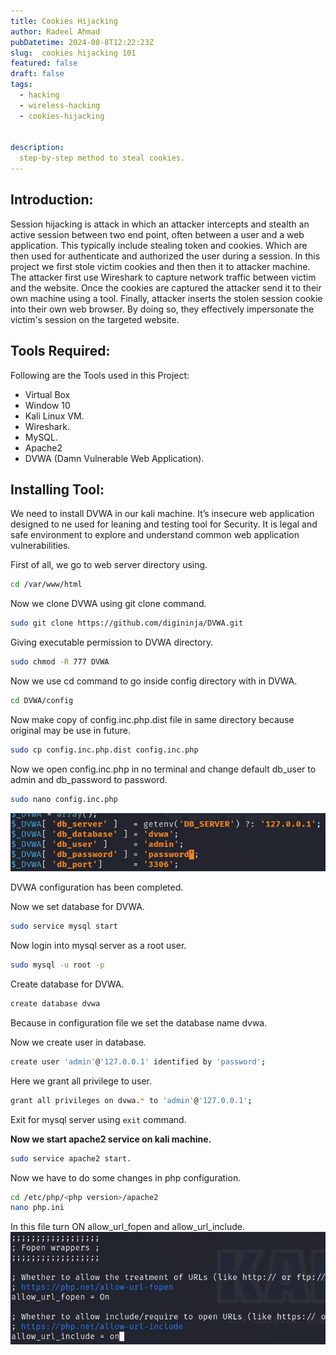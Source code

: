 ```yaml
---
title: Cookies Hijacking
author: Radeel Ahmad
pubDatetime: 2024-08-8T12:22:23Z
slug:  cookies hijacking 101
featured: false
draft: false
tags:
  - hacking
  - wireless-hacking
  - cookies-hijacking


description:
  step-by-step method to steal cookies.
---
```


## Introduction: 
Session hijacking is attack in which an attacker intercepts and stealth an active session between 
two end point, often between a user and a web application. This typically include stealing token 
and cookies. Which are then used for authenticate and authorized the user during a session.
In this project we first stole victim cookies and then then it to attacker machine. The attacker first 
use Wireshark to capture network traffic between victim and the website. Once the cookies are 
captured the attacker send it to their own machine using a tool. Finally, attacker inserts the stolen 
session cookie into their own web browser. By doing so, they effectively impersonate the victim's 
session on the targeted website.

## Tools Required: 
Following are the Tools used in this Project: 
- Virtual Box
- Window 10 
- Kali Linux VM.
- Wireshark.
- MySQL.
- Apache2
- DVWA (Damn Vulnerable Web Application). 

## Installing Tool: 
We need to install DVWA in our kali machine. It’s insecure web application designed to ne used 
for leaning and testing tool for Security. It is legal and safe environment to explore and 
understand common web application vulnerabilities.


First of all, we go to web server directory using.
```bash
cd /var/www/html
```

Now we clone DVWA using git clone command.
```bash
sudo git clone https://github.com/digininja/DVWA.git
```

Giving executable permission to DVWA directory.
```bash
sudo chmod -R 777 DVWA
```

Now we use cd command to go inside config directory with in DVWA.
```bash
cd DVWA/config
```

Now make copy of config.inc.php.dist file in same directory because original may be use in future.
```bash
sudo cp config.inc.php.dist config.inc.php
```

Now we open config.inc.php in no terminal and change default db_user to admin and db_password to password.
```bash
sudo nano config.inc.php
```

<img src="https://raw.githubusercontent.com/RadeelAhmad/my-portfolio/main/src/content/blog/Images/CH-1.jpg" alt="cookies hijacking">

DVWA configuration has been completed.

Now we set database for DVWA.
```bash
sudo service mysql start
```

Now login into mysql server as a root user.
```bash
sudo mysql -u root -p
```

Create database for DVWA.
```bash
create database dvwa
```
Because in configuration file we set the database name dvwa.

Now we create user in database.
```bash
create user 'admin'@'127.0.0.1' identified by 'password';
```

Here we grant all privilege to user.
```bash
grant all privileges on dvwa.* to 'admin'@'127.0.0.1';
```

Exit for mysql server using `exit` command.

**Now we start apache2 service on kali machine.**
```bash
sudo service apache2 start.
```

Now we have to do some changes in php configuration.
```bash
cd /etc/php/<php version>/apache2
nano php.ini
```

In this file turn ON allow_url_fopen and allow_url_include.
<img src="https://raw.githubusercontent.com/RadeelAhmad/my-portfolio/main/src/content/blog/Images/CH-2.jpg" alt="cookies hijacking">
